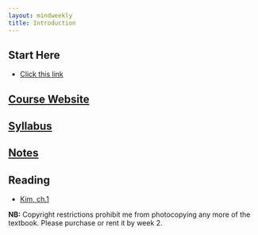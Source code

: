 ```yaml
---
layout: mindweekly
title: Introduction
---
```


## Start Here
+ [Click this link](start)

## [Course Website](/self)

## [Syllabus](/self/Syllabus.pdf)

## [Notes](notes)

## Reading
+ [Kim, ch.1](kim1and2.pdf)

**NB:** Copyright restrictions prohibit me from photocopying any more of the textbook. Please purchase or rent it by week 2. 


